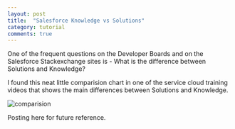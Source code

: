 ```yaml
---
layout: post
title:  "Salesforce Knowledge vs Solutions"
category: tutorial
comments: true
---
```


One of the frequent questions on the Developer Boards and on the Salesforce Stackexchange sites is -
What is the difference between Solutions and Knowledge?

I found this neat little comparision chart in one of the service cloud training videos that shows the main differences 
between Solutions and Knowledge.

![comparision][1]

Posting here for future reference.

[1]: http://imgur.com/GhYfVdr.jpg

